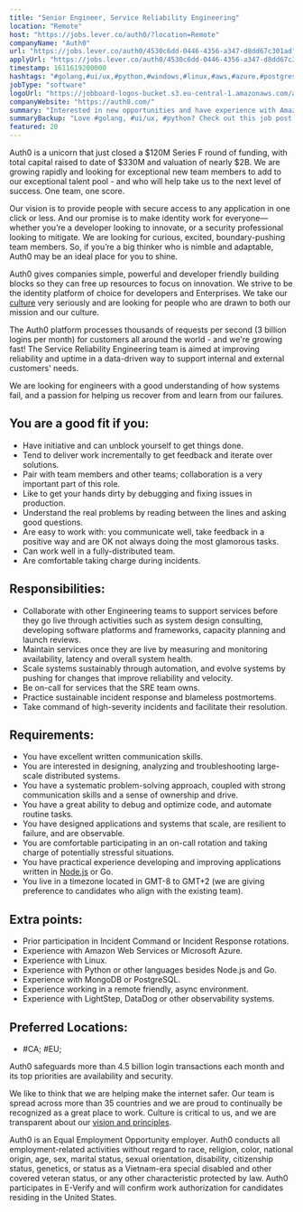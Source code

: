 ```yaml
---
title: "Senior Engineer, Service Reliability Engineering"
location: "Remote"
host: "https://jobs.lever.co/auth0/?location=Remote"
companyName: "Auth0"
url: "https://jobs.lever.co/auth0/4530c6dd-0446-4356-a347-d8dd67c301ad"
applyUrl: "https://jobs.lever.co/auth0/4530c6dd-0446-4356-a347-d8dd67c301ad/apply"
timestamp: 1611619200000
hashtags: "#golang,#ui/ux,#python,#windows,#linux,#aws,#azure,#postgresql,#mongodb,#office"
jobType: "software"
logoUrl: "https://jobboard-logos-bucket.s3.eu-central-1.amazonaws.com/auth0"
companyWebsite: "https://auth0.com/"
summary: "Interested in new opportunities and have experience with Amazon Web Services or Microsoft Azure? Auth0 has a job opening for a senior engineer."
summaryBackup: "Love #golang, #ui/ux, #python? Check out this job post!"
featured: 20
---
```


Auth0 is a unicorn that just closed a $120M Series F round of funding, with total capital raised to date of $330M and valuation of nearly $2B. We are growing rapidly and looking for exceptional new team members to add to our exceptional talent pool - and who will help take us to the next level of success. One team, one score. 

Our vision is to provide people with secure access to any application in one click or less. And our promise is to make identity work for everyone—whether you’re a developer looking to innovate, or a security professional looking to mitigate. We are looking for curious, excited, boundary-pushing team members. So, if you’re a big thinker who is nimble and adaptable, Auth0 may be an ideal place for you to shine.

Auth0 gives companies simple, powerful and developer friendly building blocks so they can free up resources to focus on innovation. We strive to be the identity platform of choice for developers and Enterprises. We take our [culture](https://auth0.com/blog/our-culture-and-values-at-auth0/) very seriously and are looking for people who are drawn to both our mission and our culture.

The Auth0 platform processes thousands of requests per second (3 billion logins per month) for customers all around the world - and we're growing fast! The Service Reliability Engineering team is aimed at improving reliability and uptime in a data-driven way to support internal and external customers' needs.

We are looking for engineers with a good understanding of how systems fail, and a passion for helping us recover from and learn from our failures.

## You are a good fit if you:

*   Have initiative and can unblock yourself to get things done.
*   Tend to deliver work incrementally to get feedback and iterate over solutions.
*   Pair with team members and other teams; collaboration is a very important part of this role.
*   Like to get your hands dirty by debugging and fixing issues in production.
*   Understand the real problems by reading between the lines and asking good questions.
*   Are easy to work with: you communicate well, take feedback in a positive way and are OK not always doing the most glamorous tasks.
*   Can work well in a fully-distributed team.
*   Are comfortable taking charge during incidents.

## Responsibilities:

*   Collaborate with other Engineering teams to support services before they go live through activities such as system design consulting, developing software platforms and frameworks, capacity planning and launch reviews.
*   Maintain services once they are live by measuring and monitoring availability, latency and overall system health.
*   Scale systems sustainably through automation, and evolve systems by pushing for changes that improve reliability and velocity.
*   Be on-call for services that the SRE team owns.
*   Practice sustainable incident response and blameless postmortems.
*   Take command of high-severity incidents and facilitate their resolution.

## Requirements:

*   You have excellent written communication skills.
*   You are interested in designing, analyzing and troubleshooting large-scale distributed systems.
*   You have a systematic problem-solving approach, coupled with strong communication skills and a sense of ownership and drive.
*   You have a great ability to debug and optimize code, and automate routine tasks.
*   You have designed applications and systems that scale, are resilient to failure, and are observable.
*   You are comfortable participating in an on-call rotation and taking charge of potentially stressful situations.
*   You have practical experience developing and improving applications written in [Node.js](http://Node.js) or Go.
*   You live in a timezone located in GMT-8 to GMT+2 (we are giving preference to candidates who align with the existing team).

## Extra points:

*   Prior participation in Incident Command or Incident Response rotations.
*   Experience with Amazon Web Services or Microsoft Azure.
*   Experience with Linux.
*   Experience with Python or other languages besides Node.js and Go.
*   Experience with MongoDB or PostgreSQL.
*   Experience working in a remote friendly, async environment.
*   Experience with LightStep, DataDog or other observability systems.

## Preferred Locations:

*   #CA; #EU;

Auth0 safeguards more than 4.5 billion login transactions each month and its top priorities are availability and security.

We like to think that we are helping make the internet safer. Our team is spread across more than 35 countries and we are proud to continually be recognized as a great place to work. Culture is critical to us, and we are transparent about our [vision and principles](https://auth0.com/blog/the-developer-first-identity-platform-auth0-story-and-future). 

Auth0 is an Equal Employment Opportunity employer. Auth0 conducts all employment-related activities without regard to race, religion, color, national origin, age, sex, marital status, sexual orientation, disability, citizenship status, genetics, or status as a Vietnam-era special disabled and other covered veteran status, or any other characteristic protected by law. Auth0 participates in E-Verify and will confirm work authorization for candidates residing in the United States.
